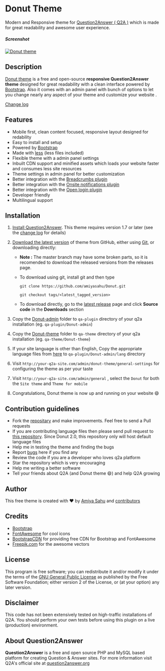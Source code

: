 # Donut Theme

Modern and Responsive theme for [Question2Answer ( Q2A )](https://www.question2answer.org/) which is made for great readability and awesome user experience.

##### Screenshot

[![Donut theme](https://user-images.githubusercontent.com/2969035/44949562-470cf800-ae02-11e8-87cf-45072b4a88b1.png)](https://github.com/amiyasahu/Donut)

## Description
[Donut theme][] is a free and open-source **responsive Question2Answer theme** designed for great readability with a clean interface powered by [Bootstrap](http://getbootstrap.com/). 
Also it comes with an admin panel with bunch of options to let you change nearly any aspect of your theme and customize your website .

[Change log](https://github.com/amiyasahu/Donut/blob/master/CHANGELOG.md)

## Features

* Mobile first, clean content focused, responsive layout designed for redability
* Easy to install and setup
* Powered by [Bootstrap](http://getbootstrap.com/)
* Made with [less](http://lesscss.org/) (less files included)
* Flexible theme with a admin panel settings 
* Inbuilt CDN support and minified assets which loads your website faster and consumes less site resources
* Theme settings in admin panel for better customization
* Better integration with the [Breadcrumbs plugin](https://github.com/amiyasahu/q2a-breadcrumbs) 
* Better integration with the [Onsite notifications plugin](https://github.com/q2apro/q2apro-on-site-notifications/) 
* Better integration with the [Open login plugin](https://github.com/alixandru/q2a-open-login)
* Developer friendly
* Multilingual support


## Installation

1. [Install Question2Answer][]. This theme requires version 1.7 or later (see the [change log][] for details)   
2. [Download the latest version][latest release] of theme from GitHub, either using [Git][], or downloading directly:
     
     - **Note :** The master branch may have some broken parts, so it is recomended to download the released versions from the releases page.
     - To download using git, install git and then type 
     
          `git clone https://github.com/amiyasahu/Donut.git` 

          `git checkout tags/<latest_tagged_version>`
          
     - To download directly, go to the [latest release][latest release] page and click **Source code** in the **Downloads** section
     
3. Copy the [Donut-admin][Plugin folder] folder to `qa-plugin` directory of your q2a installation (eg. `qa-plugin/Donut-admin`) 
4. Copy the [Donut-theme][Theme folder] folder to `qa-theme` directory of your q2a installation (eg. `qa-theme/Donut-theme`)
5. If your site language is other than English, Copy the appropriate language files from [here][Donut lang] to `qa-plugin/Donut-admin/lang` directory
5. Visit `http://your-q2a-site.com/admin/donut-theme/general-settings` for configuring the theme as per your taste 
6. Visit `http://your-q2a-site.com/admin/general` , select the `Donut` for both the `Site theme` and `Theme for mobile`
7. Congratulations, Donut theme is now up and running on your website :smile:

## Contribution guidelines

* Fork the [repositary][] and make improvements. Feel free to send a Pull requests
* If you are contributing language files then please send pull request to [this repository][Donut lang]. Since Donut 2.0, this repository only will host default language files
* Help me in testing the theme and finding the bugs 
* Report [bugs][] here if you find any 
* Review the code if you are a developer who loves q2a platform
* Star the repository which is very encouraging 
* Help me writing a better software 
* Tell your friends about Q2A (and Donut theme :smile:) and help Q2A growing 

## Author

This free theme is created with :heart: by [Amiya Sahu](http://amiyasahu.github.io) and [contributors](https://github.com/amiyasahu/Donut/graphs/contributors)

## Credits

* [Bootstrap](http://getbootstrap.com/)
* [FontAwesome](http://fortawesome.github.io/Font-Awesome/) for cool icons
* [BootstrapCDN](http://www.bootstrapcdn.com/) for providing free CDN for Bootstrap and FontAwesome
* [Freepik.com](http://www.freepik.com/) for the awesome vectors

## License
This program is free software; you can redistribute it and/or modify it under the terms of the [GNU General Public License](https://github.com/amiyasahu/Donut/blob/master/LICENSE) as published by the Free Software Foundation; either version 2 of the License, or (at your option) any later version.

## Disclaimer
This code has not been extensively tested on high-traffic installations of Q2A. You should perform your own tests before using this plugin on a live (production) environment. 

## About Question2Answer
**Question2Answer** is a free and open source PHP and MySQL based platform for creating Question & Answer sites. For more information visit Q2A's official site at [question2answer.org](http://www.question2answer.org/)

  [Question2Answer]: http://www.question2answer.org/
  [Install Question2Answer]: http://www.question2answer.org/install.php
  [Git]: http://git-scm.com/
  [Donut theme]: https://github.com/amiyasahu/Donut
  [Donut lang]: https://github.com/amiyasahu/Donut-language-files
  [change log]: https://github.com/amiyasahu/Donut/blob/master/CHANGELOG.md
  [GitHub]: https://github.com/amiyasahu/Donut
  [Theme folder]: https://github.com/amiyasahu/Donut/tree/master/qa-theme/Donut-theme
  [Plugin folder]: https://github.com/amiyasahu/Donut/tree/master/qa-plugin/Donut-admin
  [repositary]: https://github.com/amiyasahu/Donut
  [latest release]: https://github.com/amiyasahu/Donut/releases/latest
  [bugs]: https://github.com/amiyasahu/Donut/issues

